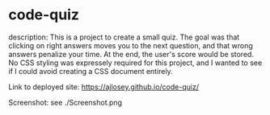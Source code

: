 # code-quiz

description:
This is a project to create a small quiz. The goal was that clicking on right answers moves you to the next question, and that wrong answers penalize your time. At the end, the user's score would be stored. No CSS styling was expressely required for this project, and I wanted to see if I could avoid creating a CSS document entirely.

Link to deployed site:
https://ajlosey.github.io/code-quiz/

Screenshot:
see ./Screenshot.png